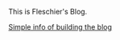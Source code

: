 This is Fleschier's Blog.

[Simple info of building the blog](https://fleschier.github.io/2018/04/05/hello-2018/)
